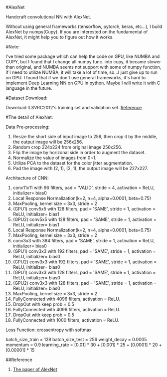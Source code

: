 #AlexNet

Handcraft convolutional NN with AlexNet.

Without using general frameworks (tensorflow, pytorch, keras, etc...), I build AlexNet by numpy(Cupy). If
you are interested on the fundamental of AlexNet, it might help you to figure out how it works.

#Note:

I've tried some package which can help the code on GPU, like NUMBA and CUPY, but I found that I change
all numpy func. into cupy, it became slower than original, and NUMBA seems not support with some of numpy function,
if I need to utilize NUMBA, it will take a lot of time, so...I just give up to run on GPU. I found that if we don't
use general frameworks, it's hard to implement Deep Learning NN on GPU in python. Maybe I will write it with C language
in the future.

#Dataset Download:

Download ILSVRC2012's training set and validation set. [Reference](https://blog.csdn.net/weixin_41043240/article/details/80305311)

#The detail of AlexNet:

Data Pre-processing:
1. Resize the short side of input image to 256, then crop it by the middle, the output image will be 256x256. 
2. Random crop 224x224 from original image 256x256.
3. Flip the image by horizonal side in order to augment the dataset.
4. Normalize the value of images from 0~1.
5. Utilize PCA to the dataset for the color jitter augmentation.
6. Pad the image with (2, 1), (2, 1), the output image will be 227x227.

Architecture of CNN:
1. conv11x11 with 96 filters, pad = 'VALID', stride = 4, activation = ReLU, initializer= bias0
2. Local Response Normalization(k=2, n=4, alpha=0.0001, beta=0.75)
3. MaxPooling, kernel size = 3x3, stride = 2
4. (GPU1) conv5x5 with 128 filters, pad = 'SAME', stride = 1, activation = ReLU, initializer= bias1
4. (GPU2) conv5x5 with 128 filters, pad = 'SAME', stride = 1, activation = ReLU, initializer= bias1
5. Local Response Normalization(k=2, n=4, alpha=0.0001, beta=0.75)
6. MaxPooling, kernel size = 3x3, stride = 2
7. conv3x3 with 384 filters, pad = 'SAME', stride = 1, activation = ReLU, initializer= bias0
8. (GPU1) conv3x3 with 192 filters, pad = 'SAME', stride = 1, activation = ReLU, initializer= bias0
9. (GPU2) conv3x3 with 192 filters, pad = 'SAME', stride = 1, activation = ReLU, initializer= bias0
10. (GPU1) conv3x3 with 128 filters, pad = 'SAME', stride = 1, activation = ReLU, initializer= bias0
11. (GPU2) conv3x3 with 128 filters, pad = 'SAME', stride = 1, activation = ReLU, initializer= bias0
12. MaxPooling, kernel size = 3x3, stride = 2
13. FullyConnected with 4096 filters, activation = ReLU.
14. DropOut with keep prob = 0.5
15. FullyConnected with 4096 filters, activation = ReLU.
16. DropOut with keep prob = 0.5
17. FullyConnected with 1000 filters, activation = ReLU.

Loss Function: crossentropy with softmax

batch_size_train = 128
batch_size_test = 256
weight_decay = 0.0005
momentum = 0.9
learning_rate = [0.01] * 30 + [0.001] * 25 + [0.0001] * 20 + [0.00001] * 15

##Reference

1. [The paper of AlexNet](https://papers.nips.cc/paper/4824-imagenet-classification-with-deep-convolutional-neural-networks.pdf)